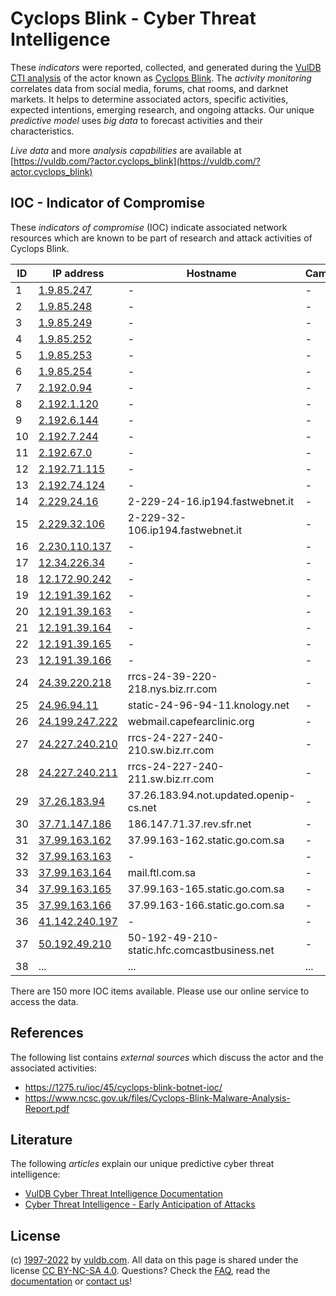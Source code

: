 # Cyclops Blink - Cyber Threat Intelligence

These _indicators_ were reported, collected, and generated during the [VulDB CTI analysis](https://vuldb.com/?kb.cti) of the actor known as [Cyclops Blink](https://vuldb.com/?actor.cyclops_blink). The _activity monitoring_ correlates data from social media, forums, chat rooms, and darknet markets. It helps to determine associated actors, specific activities, expected intentions, emerging research, and ongoing attacks. Our unique _predictive model_ uses _big data_ to forecast activities and their characteristics.

_Live data_ and more _analysis capabilities_ are available at [https://vuldb.com/?actor.cyclops_blink](https://vuldb.com/?actor.cyclops_blink)

## IOC - Indicator of Compromise

These _indicators of compromise_ (IOC) indicate associated network resources which are known to be part of research and attack activities of Cyclops Blink.

ID | IP address | Hostname | Campaign | Confidence
-- | ---------- | -------- | -------- | ----------
1 | [1.9.85.247](https://vuldb.com/?ip.1.9.85.247) | - | - | High
2 | [1.9.85.248](https://vuldb.com/?ip.1.9.85.248) | - | - | High
3 | [1.9.85.249](https://vuldb.com/?ip.1.9.85.249) | - | - | High
4 | [1.9.85.252](https://vuldb.com/?ip.1.9.85.252) | - | - | High
5 | [1.9.85.253](https://vuldb.com/?ip.1.9.85.253) | - | - | High
6 | [1.9.85.254](https://vuldb.com/?ip.1.9.85.254) | - | - | High
7 | [2.192.0.94](https://vuldb.com/?ip.2.192.0.94) | - | - | High
8 | [2.192.1.120](https://vuldb.com/?ip.2.192.1.120) | - | - | High
9 | [2.192.6.144](https://vuldb.com/?ip.2.192.6.144) | - | - | High
10 | [2.192.7.244](https://vuldb.com/?ip.2.192.7.244) | - | - | High
11 | [2.192.67.0](https://vuldb.com/?ip.2.192.67.0) | - | - | High
12 | [2.192.71.115](https://vuldb.com/?ip.2.192.71.115) | - | - | High
13 | [2.192.74.124](https://vuldb.com/?ip.2.192.74.124) | - | - | High
14 | [2.229.24.16](https://vuldb.com/?ip.2.229.24.16) | 2-229-24-16.ip194.fastwebnet.it | - | High
15 | [2.229.32.106](https://vuldb.com/?ip.2.229.32.106) | 2-229-32-106.ip194.fastwebnet.it | - | High
16 | [2.230.110.137](https://vuldb.com/?ip.2.230.110.137) | - | - | High
17 | [12.34.226.34](https://vuldb.com/?ip.12.34.226.34) | - | - | High
18 | [12.172.90.242](https://vuldb.com/?ip.12.172.90.242) | - | - | High
19 | [12.191.39.162](https://vuldb.com/?ip.12.191.39.162) | - | - | High
20 | [12.191.39.163](https://vuldb.com/?ip.12.191.39.163) | - | - | High
21 | [12.191.39.164](https://vuldb.com/?ip.12.191.39.164) | - | - | High
22 | [12.191.39.165](https://vuldb.com/?ip.12.191.39.165) | - | - | High
23 | [12.191.39.166](https://vuldb.com/?ip.12.191.39.166) | - | - | High
24 | [24.39.220.218](https://vuldb.com/?ip.24.39.220.218) | rrcs-24-39-220-218.nys.biz.rr.com | - | High
25 | [24.96.94.11](https://vuldb.com/?ip.24.96.94.11) | static-24-96-94-11.knology.net | - | High
26 | [24.199.247.222](https://vuldb.com/?ip.24.199.247.222) | webmail.capefearclinic.org | - | High
27 | [24.227.240.210](https://vuldb.com/?ip.24.227.240.210) | rrcs-24-227-240-210.sw.biz.rr.com | - | High
28 | [24.227.240.211](https://vuldb.com/?ip.24.227.240.211) | rrcs-24-227-240-211.sw.biz.rr.com | - | High
29 | [37.26.183.94](https://vuldb.com/?ip.37.26.183.94) | 37.26.183.94.not.updated.openip-cs.net | - | High
30 | [37.71.147.186](https://vuldb.com/?ip.37.71.147.186) | 186.147.71.37.rev.sfr.net | - | High
31 | [37.99.163.162](https://vuldb.com/?ip.37.99.163.162) | 37.99.163-162.static.go.com.sa | - | High
32 | [37.99.163.163](https://vuldb.com/?ip.37.99.163.163) | - | - | High
33 | [37.99.163.164](https://vuldb.com/?ip.37.99.163.164) | mail.ftl.com.sa | - | High
34 | [37.99.163.165](https://vuldb.com/?ip.37.99.163.165) | 37.99.163-165.static.go.com.sa | - | High
35 | [37.99.163.166](https://vuldb.com/?ip.37.99.163.166) | 37.99.163-166.static.go.com.sa | - | High
36 | [41.142.240.197](https://vuldb.com/?ip.41.142.240.197) | - | - | High
37 | [50.192.49.210](https://vuldb.com/?ip.50.192.49.210) | 50-192-49-210-static.hfc.comcastbusiness.net | - | High
38 | ... | ... | ... | ...

There are 150 more IOC items available. Please use our online service to access the data.

## References

The following list contains _external sources_ which discuss the actor and the associated activities:

* https://1275.ru/ioc/45/cyclops-blink-botnet-ioc/
* https://www.ncsc.gov.uk/files/Cyclops-Blink-Malware-Analysis-Report.pdf

## Literature

The following _articles_ explain our unique predictive cyber threat intelligence:

* [VulDB Cyber Threat Intelligence Documentation](https://vuldb.com/?kb.cti)
* [Cyber Threat Intelligence - Early Anticipation of Attacks](https://www.scip.ch/en/?labs.20201022)

## License

(c) [1997-2022](https://vuldb.com/?kb.changelog) by [vuldb.com](https://vuldb.com/?kb.about). All data on this page is shared under the license [CC BY-NC-SA 4.0](https://creativecommons.org/licenses/by-nc-sa/4.0/). Questions? Check the [FAQ](https://vuldb.com/?kb.faq), read the [documentation](https://vuldb.com/?kb) or [contact us](https://vuldb.com/?contact)!
